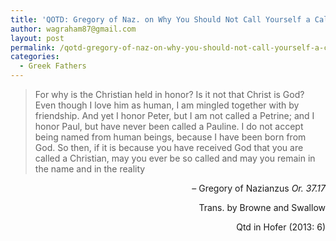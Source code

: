 ```yaml
---
title: 'QOTD: Gregory of Naz. on Why You Should Not Call Yourself a Calvinist'
author: wagraham87@gmail.com
layout: post
permalink: /qotd-gregory-of-naz-on-why-you-should-not-call-yourself-a-calvinist/
categories:
  - Greek Fathers
---
```

> For why is the Christian held in honor? Is it not that Christ is God? Even though I love him as human, I am mingled together with by friendship. And yet I honor Peter, but I am not called a Petrine; and I honor Paul, but have never been called a Pauline. I do not accept being named from human beings, because I have been born from God. So then, if it is because you have received God that you are called a Christian, may you ever be so called and may you remain in the name and in the reality

<p style="text-align: right;">
  &#8211; Gregory of Nazianzus <em>Or. 37.17</em>
</p>

<p style="text-align: right;">
  Trans. by Browne and Swallow
</p>

<p style="text-align: right;">
  Qtd in Hofer (2013: 6)
</p>
